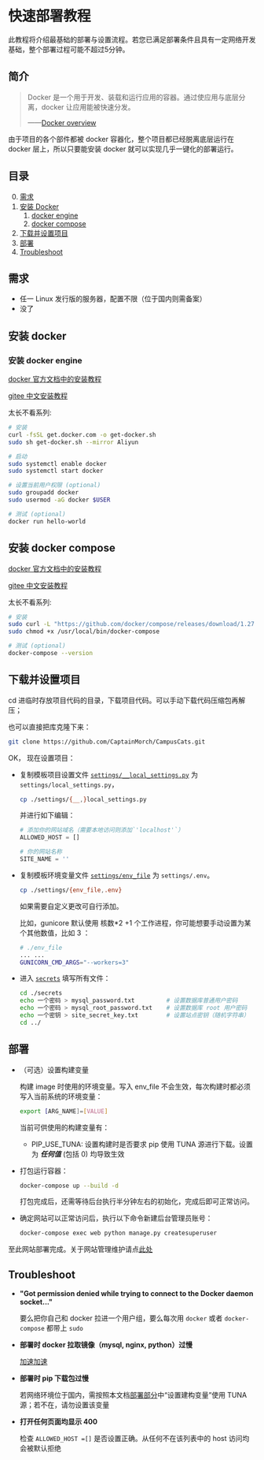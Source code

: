 # 快速部署教程
此教程将介绍最基础的部署与设置流程。若您已满足部署条件且具有一定网络开发基础，整个部署过程可能不超过5分钟。

## 简介
> Docker 是一个用于开发、装载和运行应用的容器。通过使应用与底层分离，docker 让应用能被快速分发。
>
> ——[Docker overview](https://docs.docker.com/get-started/overview/)

由于项目的各个部件都被 docker 容器化，整个项目都已经脱离底层运行在 docker 层上，所以只要能安装 docker 就可以实现几乎一键化的部署运行。

## 目录
0. [需求](#需求)
1. [安装 Docker](#安装-docker)
    1. [docker engine](#安装-docker-engine)
    2. [docker compose](#安装-docker-compose)
2. [下载并设置项目](#下载并设置项目)
3. [部署](#部署)
4. [Troubleshoot](#troubleshoot)

## 需求
- 任一 Linux 发行版的服务器，配置不限（位于国内则需备案）
- 没了

## 安装 docker
### 安装 docker engine
[docker 官方文档中的安装教程](https://docs.docker.com/engine/install/#server)

[gitee 中文安装教程](https://docker_practice.gitee.io/zh-cn/install/)

太长不看系列:
```bash
# 安装
curl -fsSL get.docker.com -o get-docker.sh
sudo sh get-docker.sh --mirror Aliyun

# 启动
sudo systemctl enable docker
sudo systemctl start docker

# 设置当前用户权限 (optional)
sudo groupadd docker
sudo usermod -aG docker $USER

# 测试 (optional)
docker run hello-world
```

## 安装 docker compose
[docker 官方文档中的安装教程](https://docs.docker.com/compose/install/)

[gitee 中文安装教程](https://docker_practice.gitee.io/zh-cn/compose/install.html)

太长不看系列:
```bash
# 安装
sudo curl -L "https://github.com/docker/compose/releases/download/1.27.4/docker-compose-$(uname -s)-$(uname -m)" -o /usr/local/bin/docker-compose
sudo chmod +x /usr/local/bin/docker-compose

# 测试 (optional)
docker-compose --version
```

## 下载并设置项目
cd 进临时存放项目代码的目录，下载项目代码。可以手动下载代码压缩包再解压；

也可以直接把库克隆下来：
```bash
git clone https://github.com/CaptainMorch/CampusCats.git
```

OK， 现在设置项目：

- 复制模板项目设置文件 [`settings/__local_settings.py`](../settings/__local_site_settings.py) 为 `settings/local_settings.py`，
  ```bash
  cp ./settings/{__,}local_settings.py
  ```
  并进行如下编辑：
  ```python
  # 添加你的网站域名（需要本地访问则添加`'localhost'`）
  ALLOWED_HOST = []
  
  # 你的网站名称
  SITE_NAME = ''
  ```
- 复制模板环境变量文件 [`settings/env_file`](../settings/env_file) 为 `settings/.env`。
  ```bash
  cp ./settings/{env_file,.env}
  ```
  如果需要自定义更改可自行添加。
  
  比如，gunicore 默认使用 核数\*2 +1 个工作进程，你可能想要手动设置为某个其他数值，比如 3 ：
  ```bash
  # ./env_file
  ... ...
  GUNICORN_CMD_ARGS="--workers=3"
  ```
- 进入 [`secrets`](../secrets) 填写所有文件：
  ```bash
  cd ./secrets
  echo 一个密码 > mysql_password.txt         # 设置数据库普通用户密码
  echo 一个密码 > mysql_root_password.txt    # 设置数据库 root 用户密码
  echo 一个密钥 > site_secret_key.txt        # 设置站点密钥（随机字符串）
  cd ../
  ```
## 部署
- （可选）设置构建变量

  构建 image 时使用的环境变量。写入 env_file 不会生效，每次构建时都必须写入当前系统的环境变量：
  ```bash
  export [ARG_NAME]=[VALUE]
  ```
  当前可供使用的构建变量有：
  - PIP_USE_TUNA: 设置构建时是否要求 pip 使用 TUNA 源进行下载。设置为 ***任何值*** (包括 0) 均导致生效

- 打包运行容器：
  ```bash
  docker-compose up --build -d
  ```

  打包完成后，还需等待后台执行半分钟左右的初始化，完成后即可正常访问。

- 确定网站可以正常访问后，执行以下命令新建后台管理员账号：
  ```bash
  docker-compose exec web python manage.py createsuperuser
  ```

至此网站部署完成。关于网站管理维护请点[此处](manage.md)

## Troubleshoot
- **"Got permission denied while trying to connect to the Docker daemon socket..."**

  要么把你自己和 docker 拉进一个用户组，要么每次用 `docker` 或者 `docker-compose` 都带上 `sudo`
  
- **部署时 docker 拉取镜像（mysql, nginx, python）过慢**
  
  [加速加速](https://docker_practice.gitee.io/zh-cn/install/mirror.html)
  
- **部署时 pip 下载包过慢**
  
  若网络环境位于国内，需按照本文档[部署部分](#部署)中“设置建构变量”使用 TUNA 源；若不在，请勿设置该变量

- **打开任何页面均显示 400**
  
  检查 `ALLOWED_HOST =[]` 是否设置正确。从任何不在该列表中的 host 访问均会被默认拒绝

